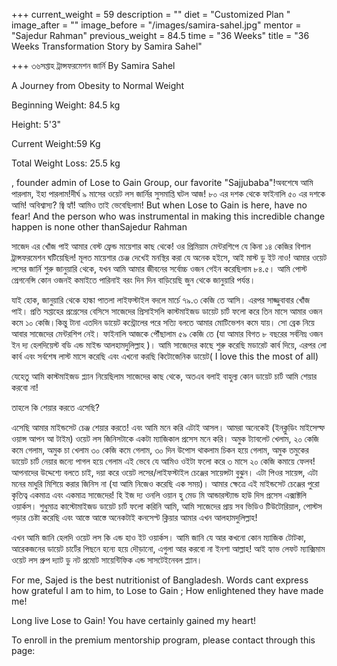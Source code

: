 +++
current_weight = 59
description = ""
diet = "Customized Plan "
image_after = ""
image_before = "/images/samira-sahel.jpg"
mentor = "Sajedur Rahman"
previous_weight = 84.5
time = "36 Weeks"
title = "36 Weeks Transformation Story by Samira Sahel"

+++
৩৬সপ্তাহ ট্রান্সফরমেশন জার্নি By Samira Sahel

A Journey from Obesity to Normal Weight

Beginning Weight: 84.5 kg

Height: 5'3"

Current Weight:59 Kg

Total Weight Loss: 25.5 kg

, founder admin of Lose to Gain Group, our favorite "Sajjubaba"!অবশেষে আমি পারলাম, ইহা পারলাম!দীর্ঘ ৯ মাসের ওয়েট লস জার্নির সুসমাপ্তি ঘটল আজ! ৮০ এর দশক থেকে ফাইনালি ৫০ এর দশকে আমি! অবিশ্বাস্য? জ্বি হ্যাঁ! আমিও তাই ভেবেছিলাম! But when Lose to Gain is here, have no fear! And the person who was instrumental in making this incredible change happen is none other thanSajedur Rahman

সাজেদ এর খোঁজ পাই আমার বেস্ট ফ্রেন্ড মায়েশার কাছ থেকে! ওর প্রিমিয়াম মেন্টরশিপে যে কিনা ১৪ কেজির বিশাল ট্রান্সফরমেশন ঘটিয়েছিল! মূলত মায়েশার চেঞ্জ দেখেই মনস্থির করা যে অনেক হইসে, আই মাস্ট ডু ইট নাও! আমার ওয়েট লসের জার্নি শুরু জানুয়ারি থেকে, যখন আমি আমার জীবনের সর্বোচ্চ ওজন গেইন করেছিলাম ৮৪.৫। আমি পোস্ট প্রেগনেন্সি কোন ওজনই কমাইতে পারিনাই বরং দিন দিন বাড়িয়েছি জুন থেকে জানুয়ারি পর্যন্ত।

যাই হোক, জানুয়ারি থেকে হাল্কা পাতলা লাইফস্টাইল বদলে মার্চে ৭৯.৩ কেজি তে আসি। এরপর সাজ্জুবাবার খোঁজ পাই। প্রতি সপ্তাহের প্রগ্রেসের বেসিসে সাজেদের প্রিসাইসলি কাস্টমাইজড ডায়েট চার্ট ফলো করে তিন মাসে আমার ওজন কমে ১০ কেজি।কিন্তু টানা এতদিন ডায়েট কন্ট্রোলের পরে সত্যি বলতে আমার মোটিভেশন কমে যায়। সো ব্রেক নিয়ে আবার সাজেদের মেন্টরশিপ নেই। ফাইনালি আজকে পৌঁছালাম ৫৯ কেজি তে (যা আমার বিগত ৮ বছরের সর্বনিম্ন ওজন ইন দ্য হেলদিয়েস্ট বডি এন্ড মাইন্ড আলহামদুলিল্লাহ )। আমি সাজেদের কাছে শুরু করেছি মডারেট কার্ব দিয়ে, এরপর লো কার্ব এবং সর্বশেষ লাস্ট মাসে করেছি এবং এখনো করছি কিটোজেনিক ডায়েট( I love this the most of all)

যেহেতু আমি কাস্টমাইজড প্ল্যান নিয়েছিলাম সাজেদের কাছ থেকে, অতএব বলাই বাহুল্য কোন ডায়েট চার্ট আমি শেয়ার করবো না!

তাহলে কি শেয়ার করতে এসেছি?

এসেছি আমার মাইন্ডসেট চেঞ্জ শেয়ার করতে! এবং আমি মনে করি এটাই আসল। আমরা অনেকেই (ইনক্লুডিং মাইসেল্ফ ওয়ান্স আপন আ টাইম) ওয়েট লস জিনিসটাকে একটা ম্যাজিকাল প্রসেস মনে করি। অমুক ট্যাবলেট খেলাম, ২০ কেজি কমে গেলাম, অমুক চা খেলাম ৩০ কেজি কমে গেলাম, ৩০ দিন উপোস থাকলাম চিকন হয়ে গেলাম, অমুক তমুকের ডায়েট চার্ট নেয়ার জন্যে পাগল হয়ে গেলাম এই ভেবে যে আমিও ওইটা ফলো করে ৩ মাসে ২০ কেজি কমায়ে ফেলব! আপনাদের উদ্দেশ্যে বলতে চাই, দয়া করে ওয়েট লসের/লাইফস্টাইল চেঞ্জের সায়েন্সটা বুঝুন। এটা পিওর সায়েন্স, এটা মনের মাধুরি মিশিয়ে করার জিনিস না (যা আমি নিজেও করেছি এক সময়)। আমার ক্ষেত্রে এই মাইন্ডসেট চেঞ্জের পুরো কৃতিত্ব একমাত্র এবং একমাত্র সাজেদের! হি ইজ দ্য ওনলি ওয়ান হু মেড মি আন্ডারস্ট্যান্ড হাউ দিস প্রসেস এক্সাক্টলি ওয়ার্কস। শুধুমাত্র কাস্টোমাইজড ডায়েট চার্ট ফলো করিনি আমি, আমি সাজেদের প্রায় সব ভিডিও টিউটোরিয়াল, পোস্টস পড়ার চেষ্টা করেছি এবং আস্তে আস্তে অনেকটাই কনসেপ্ট ক্লিয়ার আমার এখন আলহামদুলিল্লাহ!

এখন আমি জানি হেলদি ওয়েট লস কি এন্ড হাও ইট ওয়ার্কস। আমি জানি যে আর কখনো কোন ম্যাজিক টোটকা, আরেকজনের ডায়েট চার্টের পিছনে হন্যে হয়ে দৌড়ানো, এগুলা আর করবো না ইনশা আল্লাহ! আই হ্যাভ লেফট ম্যাক্সিমাম ওয়েট লস গ্রুপ দ্যাট ডু নট প্রমোট সায়েন্টিফিক এন্ড সাসটেইনেবল প্ল্যান।

For me, Sajed is the best nutritionist of Bangladesh. Words cant express how grateful I am to him, to Lose to Gain ; How enlightened they have made me!

Long live Lose to Gain! You have certainly gained my heart! 

To enroll in the premium mentorship program, please contact through this page: